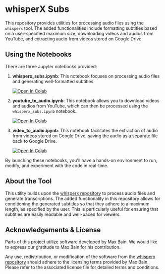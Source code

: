 # whisperX Subs

This repository provides utilities for processing audio files using the `whisperx` tool. The added functionalities include formatting subtitles based on a user-specified maximum size, downloading videos and audios from YouTube, and extracting audio from videos stored on Google Drive.

## Using the Notebooks

There are three Jupyter notebooks provided:

1. **whisperx_subs.ipynb**: This notebook focuses on processing audio files and generating well-formatted subtitles.
   
   [![Open In Colab](https://colab.research.google.com/assets/colab-badge.svg)](https://colab.research.google.com/github/lrubiorod/whisperX_subs/blob/main/whisperx_subs.ipynb)

2. **youtube_to_audio.ipynb**: This notebook allows you to download videos and audios from YouTube, which can then be processed using the `whisperx_subs.ipynb` notebook.

   [![Open In Colab](https://colab.research.google.com/assets/colab-badge.svg)](https://colab.research.google.com/github/lrubiorod/whisperX_subs/blob/main/youtube_to_audio.ipynb)

3. **video_to_audio.ipynb**: This notebook facilitates the extraction of audio from videos stored on Google Drive, saving the audio as a separate file back to Google Drive.

   [![Open In Colab](https://colab.research.google.com/assets/colab-badge.svg)](https://colab.research.google.com/github/lrubiorod/whisperX_subs/blob/main/video_to_audio.ipynb)

By launching these notebooks, you'll have a hands-on environment to run, modify, and experiment with the code in real-time.

## About the Tool

This utility builds upon the [whisperx repository](https://github.com/m-bain/whisperX) to process audio files and generate transcriptions. The added functionality in this repository allows for conditioning the generated subtitles so that they adhere to a maximum length, as specified by the user. This is particularly useful for ensuring that subtitles are easily readable and well-paced for viewers.

## Acknowledgements & License

Parts of this project utilize software developed by Max Bain. We would like to express our gratitude to Max Bain for his contribution.

Any use, redistribution, or modification of the software from the [whisperx repository](https://github.com/m-bain/whisperX) should adhere to the licensing terms provided by Max Bain. Please refer to the associated license file for detailed terms and conditions.


